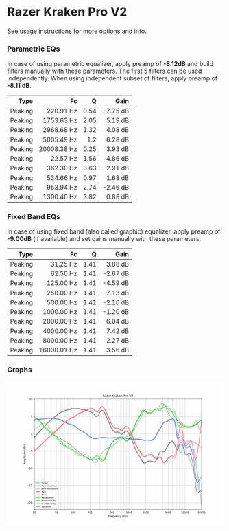 # Razer Kraken Pro V2
See [usage instructions](https://github.com/jaakkopasanen/AutoEq#usage) for more options and info.

### Parametric EQs
In case of using parametric equalizer, apply preamp of **-8.12dB** and build filters manually
with these parameters. The first 5 filters can be used independently.
When using independent subset of filters, apply preamp of **-8.11 dB**.

| Type    | Fc          |    Q | Gain     |
|--------:|------------:|-----:|---------:|
| Peaking | 220.91 Hz   | 0.54 | -7.75 dB |
| Peaking | 1753.63 Hz  | 2.05 | 5.19 dB  |
| Peaking | 2968.68 Hz  | 1.32 | 4.08 dB  |
| Peaking | 5005.49 Hz  | 1.2  | 6.28 dB  |
| Peaking | 20008.38 Hz | 0.25 | 3.93 dB  |
| Peaking | 22.57 Hz    | 1.56 | 4.86 dB  |
| Peaking | 362.30 Hz   | 3.63 | -2.91 dB |
| Peaking | 534.66 Hz   | 0.97 | 1.68 dB  |
| Peaking | 953.94 Hz   | 2.74 | -2.46 dB |
| Peaking | 1300.40 Hz  | 3.82 | 0.88 dB  |

### Fixed Band EQs
In case of using fixed band (also called graphic) equalizer, apply preamp of **-9.00dB**
(if available) and set gains manually with these parameters.

| Type    | Fc          |    Q | Gain     |
|--------:|------------:|-----:|---------:|
| Peaking | 31.25 Hz    | 1.41 | 3.88 dB  |
| Peaking | 62.50 Hz    | 1.41 | -2.67 dB |
| Peaking | 125.00 Hz   | 1.41 | -4.59 dB |
| Peaking | 250.00 Hz   | 1.41 | -7.13 dB |
| Peaking | 500.00 Hz   | 1.41 | -2.10 dB |
| Peaking | 1000.00 Hz  | 1.41 | -1.20 dB |
| Peaking | 2000.00 Hz  | 1.41 | 6.04 dB  |
| Peaking | 4000.00 Hz  | 1.41 | 7.42 dB  |
| Peaking | 8000.00 Hz  | 1.41 | 2.27 dB  |
| Peaking | 16000.01 Hz | 1.41 | 3.56 dB  |

### Graphs
![](./Razer%20Kraken%20Pro%20V2.png)